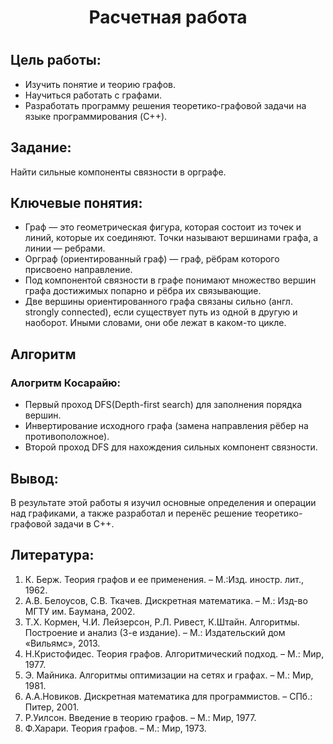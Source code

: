 <h1 align = center> Расчетная работа<h1>

## Цель работы:  
* Изучить понятие и теорию графов.
* Научиться работать с графами.
* Разработать программу решения теоретико-графовой задачи на языке программирования (C++).

## Задание:
Найти сильные компоненты связности в орграфе.

## Ключевые понятия:
* Граф — это геометрическая фигура, которая состоит из точек и линий, которые их соединяют. Точки называют вершинами графа, а линии — ребрами. 
* Орграф (ориентированный граф) — граф, рёбрам которого присвоено направление.
* Под компонентой связности в графе понимают множество вершин графа достижимых попарно и рёбра их связывающие.
* Две вершины ориентированного графа связаны сильно (англ. strongly connected), если существует путь из одной в другую и наоборот. Иными словами, они обе лежат в каком-то цикле.


## Алгоритм
### Алогритм Косарайю:
* Первый проход DFS(Depth-first search) для заполнения порядка вершин.
* Инвертирование исходного графа (замена направления рёбер на противоположное).
* Второй проход DFS для нахождения сильных компонент связности.

## Вывод:
В результате этой работы я изучил основные определения и операции над графиками, а также разработал и перенёс решение теоретико-графовой задачи в C++.

## Литература:
1. К. Берж. Теория графов и ее применения. – М.:Изд. иностр. лит., 1962.
2. А.В. Белоусов, С.В. Ткачев. Дискретная математика. – М.: Изд-во МГТУ
им. Баумана, 2002.
3. Т.Х. Кормен, Ч.И. Лейзерсон, Р.Л. Ривест, К.Штайн. Алгоритмы. Построение и анализ (3-е издание). – М.: Издательский дом «Вильямс», 2013.
4. Н.Кристофидес. Теория графов. Алгоритмический подход. – М.: Мир, 1977.
5. Э. Майника. Алгоритмы оптимизации на сетях и графах. – М.: Мир, 1981.
6. А.А.Новиков. Дискретная математика для программистов. – СПб.: Питер, 2001.
7. Р.Уилсон. Введение в теорию графов. – М.: Мир, 1977.
8. Ф.Харари. Теория графов. – М.: Мир, 1973.
